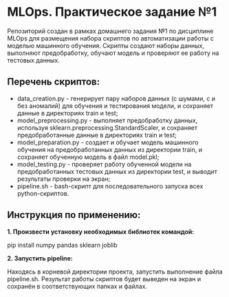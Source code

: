 # MLOps. Практическое задание №1
Репозиторий создан в рамках домашнего задания №1 по дисциплине MLOps для размещения набора скриптов по автоматизации работы с моделью машинного обучения.
Скрипты создают наборы данных, выполняют предобработку, обучают модель и проверяют ее работу на тестовых данных.

## Перечень скриптов:

- data_creation.py - генерирует пару наборов данных (с шумами, с и без аномалий) для обучения и тестирования модели, и сохраняет данные в директориях train и test;
- model_preprocessing.py - выполняет предобработку данных, используя sklearn.preprocessing.StandardScaler, и сохраняет предобработанные данные в директориях train и test;
- model_preparation.py - создает и обучает модель машинного обучения на предобработанных данных из директории train, и сохраняет обученную модель в файл model.pkl;
- model_testing.py - проверяет работу обученной модели на предобработанных тестовых данных из директории test, и выводит результаты проверки на экран;
- pipeline.sh - bash-скрипт для последовательного запуска всех python-скриптов.

## Инструкция по применению:

**1. Произвести установку необходимых библиотек командой:**

pip install numpy pandas sklearn joblib

**2. Запустить pipeline:**

Находясь в корневой директории проекта, запустить выполнение файла pipeline.sh.
Результат работы скриптов будет выведен на экран и сохранён в соответствующих папках и файлах.